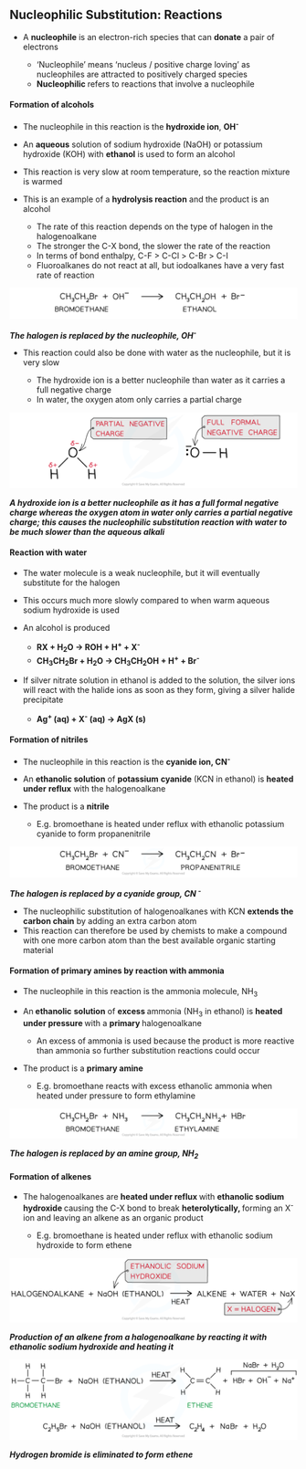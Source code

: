 Nucleophilic Substitution: Reactions
------------------------------------

* A <b>nucleophile</b> is an electron-rich species that can <b>donate</b> a pair of electrons

  + ‘Nucleophile’ means ‘nucleus / positive charge loving’ as nucleophiles are attracted to positively charged species
  + <b>Nucleophilic </b>refers to reactions that involve a nucleophile

#### Formation of alcohols

* The nucleophile in this reaction is the <b>hydroxide ion</b>, <b>OH</b><sup><b>-</b></sup><b> </b>
* An <b>aqueous</b> solution of sodium hydroxide (NaOH) or potassium hydroxide (KOH) with <b>ethanol</b> is used to form an alcohol
* This reaction is very slow at room temperature, so the reaction mixture is warmed
* This is an example of a <b>hydrolysis reaction</b> and the product is an alcohol

  + The rate of this reaction depends on the type of halogen in the halogenoalkane
  + The stronger the C-X bond, the slower the rate of the reaction
  + In terms of bond enthalpy, C-F > C-Cl > C-Br > C-I
  + Fluoroalkanes do not react at all, but iodoalkanes have a very fast rate of reaction

![Halogen Compounds Electrophilic Substitution by NaOH, downloadable AS & A Level Chemistry revision notes](3.3-Halogen-Compounds-Electrophilic-Substitution-by-NaOH.png)

<i><b>The halogen is replaced by the nucleophile, OH</b></i><sup><i><b>-</b></i></sup><i><b> </b></i>

* This reaction could also be done with water as the nucleophile, but it is very slow

  + The hydroxide ion is a better nucleophile than water as it carries a full negative charge
  + In water, the oxygen atom only carries a partial charge

![Halogen Compounds Nucleophilicity, downloadable AS & A Level Chemistry revision notes](3.3-Halogen-Compounds-Nucleophilicity.png)

<i><b>A hydroxide ion is a better nucleophile as it has a full formal negative charge whereas the oxygen atom in water only carries a partial negative charge; this causes the nucleophilic substitution reaction with water to be much slower than the aqueous alkali</b></i>

#### Reaction with water

* The water molecule is a weak nucleophile, but it will eventually substitute for the halogen
* This occurs much more slowly compared to when warm aqueous sodium hydroxide is used
* An alcohol is produced

  + <b>RX + H</b><sub><b>2</b></sub><b>O → ROH + H</b><sup><b>+</b></sup><b> + X</b><sup><b>-</b></sup>
  + <b>CH</b><sub><b>3</b></sub><b>CH</b><sub><b>2</b></sub><b>Br + H</b><sub><b>2</b></sub><b>O → CH</b><sub><b>3</b></sub><b>CH</b><sub><b>2</b></sub><b>OH + H</b><sup><b>+</b></sup><b> + Br</b><sup><b>-</b></sup>
* If silver nitrate solution in ethanol is added to the solution, the silver ions will react with the halide ions as soon as they form, giving a silver halide precipitate

  + <b>Ag</b><sup><b>+ </b></sup><b>(aq) + X</b><sup><b>-</b></sup><b> (aq) → AgX (s) </b>

#### Formation of nitriles

* The nucleophile in this reaction is the <b>cyanide ion, CN</b><sup><b>-</b></sup><b> </b>
* An <b>ethanolic solution</b> of <b>potassium</b> <b>cyanide</b> (KCN in ethanol) is <b>heated</b> <b>under</b> <b>reflux</b> with the halogenoalkane
* The product is a <b>nitrile</b>

  + E.g. bromoethane is heated under reflux with ethanolic potassium cyanide to form propanenitrile

![Halogen Compounds Electrophilic Substitution by KCN, downloadable AS & A Level Chemistry revision notes](3.3-Halogen-Compounds-Electrophilic-Substitution-by-KCN.png)

<i><b>The halogen is replaced by a cyanide group, CN </b></i><sup><i><b>-</b></i></sup>

* The nucleophilic substitution of halogenoalkanes with KCN <b>extends the carbon chain</b> by adding an extra carbon atom
* This reaction can therefore be used by chemists to make a compound with one more carbon atom than the best available organic starting material

#### Formation of primary amines by reaction with ammonia

* The nucleophile in this reaction is the ammonia molecule, NH<sub>3</sub>
* An<b> ethanolic</b> <b>solution</b> of <b>excess </b>ammonia (NH<sub>3</sub> in ethanol) is <b>heated</b> <b>under pressure </b>with a <b>primary </b>halogenoalkane

  + An excess of ammonia is used because the product is more reactive than ammonia so further substitution reactions could occur
* The product is a <b>primary amine</b>

  + E.g. bromoethane reacts with excess ethanolic ammonia when heated under pressure to form ethylamine

![Halogen Compounds Electrophilic Substitution by NH3, downloadable AS & A Level Chemistry revision notes](3.3-Halogen-Compounds-Electrophilic-Substitution-by-NH3.png)

<i><b>The halogen is replaced by an amine group, NH</b></i><sub><i><b>2</b></i></sub>

#### Formation of alkenes

* The halogenoalkanes are <b>heated under reflux </b>with <b>ethanolic sodium hydroxide </b>causing the C-X bond to break <b>heterolytically, </b>forming an X<sup>-</sup> ion and leaving an alkene as an organic product

  + E.g. bromoethane is heated under reflux with ethanolic sodium hydroxide to form ethene

![Hydrocarbons Elimination Reaction, downloadable AS & A Level Chemistry revision notes](3.2-Hydrocarbons-Elimination-Reaction.png)

<i><b>Production of an alkene from a halogenoalkane by reacting it with ethanolic sodium hydroxide and heating it</b></i>

![Halogen Compounds Elimination, downloadable AS & A Level Chemistry revision notes](3.3-Halogen-Compounds-Elimination.png)

<i><b>Hydrogen bromide is eliminated to form ethene</b></i>